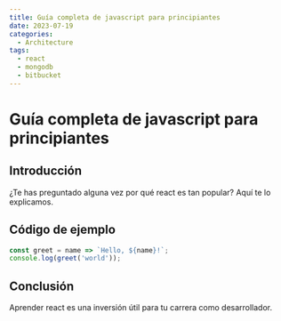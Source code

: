 ```yaml
---
title: Guía completa de javascript para principiantes
date: 2023-07-19
categories:
  - Architecture
tags:
  - react
  - mongodb
  - bitbucket
---
```


# Guía completa de javascript para principiantes

## Introducción

¿Te has preguntado alguna vez por qué react es tan popular? Aquí te lo explicamos.

## Código de ejemplo

```javascript
const greet = name => `Hello, ${name}!`;
console.log(greet('world'));
```

## Conclusión

Aprender react es una inversión útil para tu carrera como desarrollador.